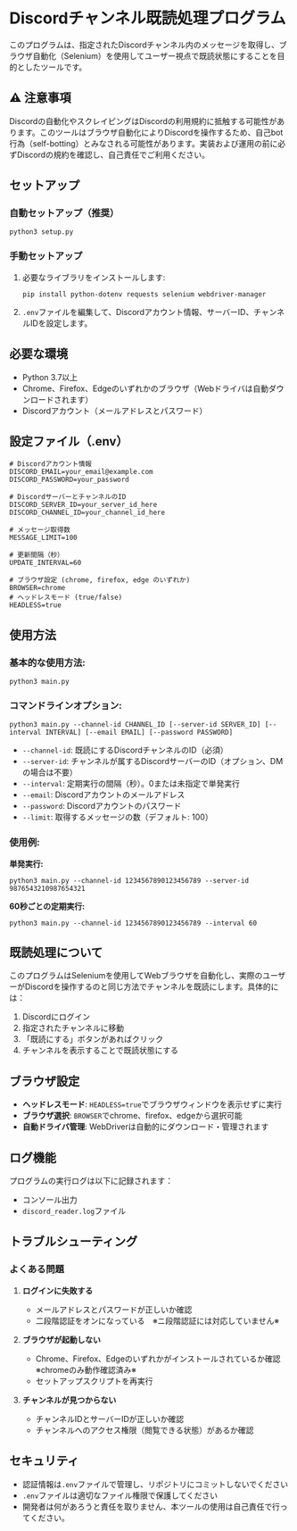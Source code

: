 # Discordチャンネル既読処理プログラム

このプログラムは、指定されたDiscordチャンネル内のメッセージを取得し、ブラウザ自動化（Selenium）を使用してユーザー視点で既読状態にすることを目的としたツールです。

## ⚠️ 注意事項

Discordの自動化やスクレイピングはDiscordの利用規約に抵触する可能性があります。このツールはブラウザ自動化によりDiscordを操作するため、自己bot行為（self-botting）とみなされる可能性があります。実装および運用の前に必ずDiscordの規約を確認し、自己責任でご利用ください。

## セットアップ

### 自動セットアップ（推奨）
```
python3 setup.py
```

### 手動セットアップ
1. 必要なライブラリをインストールします:
   ```
   pip install python-dotenv requests selenium webdriver-manager
   ```

2. `.env`ファイルを編集して、Discordアカウント情報、サーバーID、チャンネルIDを設定します。

## 必要な環境

- Python 3.7以上
- Chrome、Firefox、Edgeのいずれかのブラウザ（Webドライバは自動ダウンロードされます）
- Discordアカウント（メールアドレスとパスワード）

## 設定ファイル（.env）

```
# Discordアカウント情報
DISCORD_EMAIL=your_email@example.com
DISCORD_PASSWORD=your_password

# DiscordサーバーとチャンネルのID
DISCORD_SERVER_ID=your_server_id_here
DISCORD_CHANNEL_ID=your_channel_id_here

# メッセージ取得数
MESSAGE_LIMIT=100

# 更新間隔（秒）
UPDATE_INTERVAL=60

# ブラウザ設定 (chrome, firefox, edge のいずれか)
BROWSER=chrome
# ヘッドレスモード (true/false)
HEADLESS=true
```

## 使用方法

### 基本的な使用方法:
```
python3 main.py
```

### コマンドラインオプション:
```
python3 main.py --channel-id CHANNEL_ID [--server-id SERVER_ID] [--interval INTERVAL] [--email EMAIL] [--password PASSWORD]
```

- `--channel-id`: 既読にするDiscordチャンネルのID（必須）
- `--server-id`: チャンネルが属するDiscordサーバーのID（オプション、DMの場合は不要）
- `--interval`: 定期実行の間隔（秒）。0または未指定で単発実行
- `--email`: Discordアカウントのメールアドレス
- `--password`: Discordアカウントのパスワード
- `--limit`: 取得するメッセージの数（デフォルト: 100）

### 使用例:

**単発実行:**
```
python3 main.py --channel-id 1234567890123456789 --server-id 9876543210987654321
```

**60秒ごとの定期実行:**
```
python3 main.py --channel-id 1234567890123456789 --interval 60
```

## 既読処理について

このプログラムはSeleniumを使用してWebブラウザを自動化し、実際のユーザーがDiscordを操作するのと同じ方法でチャンネルを既読にします。具体的には：

1. Discordにログイン
2. 指定されたチャンネルに移動
3. 「既読にする」ボタンがあればクリック
4. チャンネルを表示することで既読状態にする

## ブラウザ設定

- **ヘッドレスモード**: `HEADLESS=true`でブラウザウィンドウを表示せずに実行
- **ブラウザ選択**: `BROWSER`でchrome、firefox、edgeから選択可能
- **自動ドライバ管理**: WebDriverは自動的にダウンロード・管理されます

## ログ機能

プログラムの実行ログは以下に記録されます：
- コンソール出力
- `discord_reader.log`ファイル

## トラブルシューティング

### よくある問題

1. **ログインに失敗する**
   - メールアドレスとパスワードが正しいか確認
   - 二段階認証をオンになっている　※ニ段階認証には対応していません※

2. **ブラウザが起動しない**
   - Chrome、Firefox、Edgeのいずれかがインストールされているか確認 ※chromeのみ動作確認済み※
   - セットアップスクリプトを再実行

3. **チャンネルが見つからない**
   - チャンネルIDとサーバーIDが正しいか確認
   - チャンネルへのアクセス権限（閲覧できる状態）があるか確認

## セキュリティ

- 認証情報は`.env`ファイルで管理し、リポジトリにコミットしないでください
- `.env`ファイルは適切なファイル権限で保護してください
- 開発者は何があろうと責任を取りません、本ツールの使用は自己責任で行ってください。
